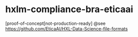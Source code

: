 # hxlm-compliance-bra-eticaai
[proof-of-concept[not-production-ready] @see https://github.com/EticaAI/HXL-Data-Science-file-formats


<!--
Internal temporary notes

python3 -m pip install --upgrade build
python3 -m build


pip3 uninstall hxlm-compliance-bra-eticaai
pip3 uninstall hxlm-eticaai

pip3 install https://github.com/EticaAI/HXL-Data-Science-file-formats/archive/main.zip
pip3 install https://github.com/fititnt/hxlm-compliance-bra-eticaai/archive/main.zip

pip3 install /home/fititnt/Downloads/hxlm-compliance-bra-eticaai-main.zip
pip3 install /workspace/git/EticaAI/hxlm-compliance-bra-eticaai/dist/hxlm_crypto_eticaai-0.7.1-py3-none-any.whl
pip3 install /workspace/git/EticaAI/HXL-Data-Science-file-formats/dist/hxlm_base_eticaai-0.7.1-py3-none-any.whl
-->
